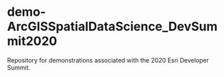 # demo-ArcGISSpatialDataScience_DevSummit2020
Repository for demonstrations associated with the 2020 Esri Developer Summit.
